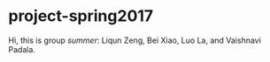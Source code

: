 # project-spring2017

Hi, this is group *summer*:
Liqun Zeng, Bei Xiao, Luo La, and Vaishnavi Padala.


